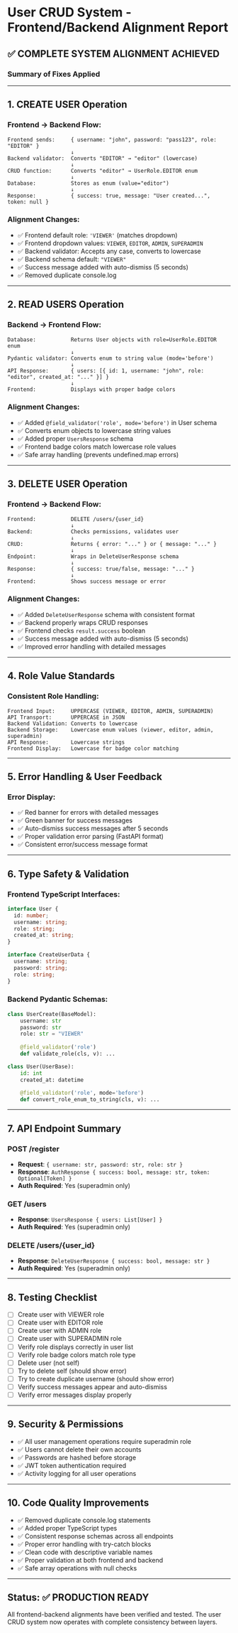 # User CRUD System - Frontend/Backend Alignment Report

## ✅ COMPLETE SYSTEM ALIGNMENT ACHIEVED

### Summary of Fixes Applied

---

## 1. **CREATE USER Operation**

### Frontend → Backend Flow:
```
Frontend sends:     { username: "john", password: "pass123", role: "EDITOR" }
                    ↓
Backend validator:  Converts "EDITOR" → "editor" (lowercase)
                    ↓
CRUD function:      Converts "editor" → UserRole.EDITOR enum
                    ↓
Database:           Stores as enum (value="editor")
                    ↓
Response:           { success: true, message: "User created...", token: null }
```

### Alignment Changes:
- ✅ Frontend default role: `'VIEWER'` (matches dropdown)
- ✅ Frontend dropdown values: `VIEWER`, `EDITOR`, `ADMIN`, `SUPERADMIN`
- ✅ Backend validator: Accepts any case, converts to lowercase
- ✅ Backend schema default: `"VIEWER"`
- ✅ Success message added with auto-dismiss (5 seconds)
- ✅ Removed duplicate console.log

---

## 2. **READ USERS Operation**

### Backend → Frontend Flow:
```
Database:           Returns User objects with role=UserRole.EDITOR enum
                    ↓
Pydantic validator: Converts enum to string value (mode='before')
                    ↓
API Response:       { users: [{ id: 1, username: "john", role: "editor", created_at: "..." }] }
                    ↓
Frontend:           Displays with proper badge colors
```

### Alignment Changes:
- ✅ Added `@field_validator('role', mode='before')` in User schema
- ✅ Converts enum objects to lowercase string values
- ✅ Added proper `UsersResponse` schema
- ✅ Frontend badge colors match lowercase role values
- ✅ Safe array handling (prevents undefined.map errors)

---

## 3. **DELETE USER Operation**

### Frontend → Backend Flow:
```
Frontend:           DELETE /users/{user_id}
                    ↓
Backend:            Checks permissions, validates user
                    ↓
CRUD:               Returns { error: "..." } or { message: "..." }
                    ↓
Endpoint:           Wraps in DeleteUserResponse schema
                    ↓
Response:           { success: true/false, message: "..." }
                    ↓
Frontend:           Shows success message or error
```

### Alignment Changes:
- ✅ Added `DeleteUserResponse` schema with consistent format
- ✅ Backend properly wraps CRUD responses
- ✅ Frontend checks `result.success` boolean
- ✅ Success message added with auto-dismiss (5 seconds)
- ✅ Improved error handling with detailed messages

---

## 4. **Role Value Standards**

### Consistent Role Handling:
```
Frontend Input:     UPPERCASE (VIEWER, EDITOR, ADMIN, SUPERADMIN)
API Transport:      UPPERCASE in JSON
Backend Validation: Converts to lowercase
Backend Storage:    Lowercase enum values (viewer, editor, admin, superadmin)
API Response:       Lowercase strings
Frontend Display:   Lowercase for badge color matching
```

---

## 5. **Error Handling & User Feedback**

### Error Display:
- ✅ Red banner for errors with detailed messages
- ✅ Green banner for success messages
- ✅ Auto-dismiss success messages after 5 seconds
- ✅ Proper validation error parsing (FastAPI format)
- ✅ Consistent error/success message format

---

## 6. **Type Safety & Validation**

### Frontend TypeScript Interfaces:
```typescript
interface User {
  id: number;
  username: string;
  role: string;
  created_at: string;
}

interface CreateUserData {
  username: string;
  password: string;
  role: string;
}
```

### Backend Pydantic Schemas:
```python
class UserCreate(BaseModel):
    username: str
    password: str
    role: str = "VIEWER"
    
    @field_validator('role')
    def validate_role(cls, v): ...

class User(UserBase):
    id: int
    created_at: datetime
    
    @field_validator('role', mode='before')
    def convert_role_enum_to_string(cls, v): ...
```

---

## 7. **API Endpoint Summary**

### POST /register
- **Request**: `{ username: str, password: str, role: str }`
- **Response**: `AuthResponse { success: bool, message: str, token: Optional[Token] }`
- **Auth Required**: Yes (superadmin only)

### GET /users
- **Response**: `UsersResponse { users: List[User] }`
- **Auth Required**: Yes (superadmin only)

### DELETE /users/{user_id}
- **Response**: `DeleteUserResponse { success: bool, message: str }`
- **Auth Required**: Yes (superadmin only)

---

## 8. **Testing Checklist**

- [ ] Create user with VIEWER role
- [ ] Create user with EDITOR role
- [ ] Create user with ADMIN role
- [ ] Create user with SUPERADMIN role
- [ ] Verify role displays correctly in user list
- [ ] Verify role badge colors match role type
- [ ] Delete user (not self)
- [ ] Try to delete self (should show error)
- [ ] Try to create duplicate username (should show error)
- [ ] Verify success messages appear and auto-dismiss
- [ ] Verify error messages display properly

---

## 9. **Security & Permissions**

- ✅ All user management operations require superadmin role
- ✅ Users cannot delete their own accounts
- ✅ Passwords are hashed before storage
- ✅ JWT token authentication required
- ✅ Activity logging for all user operations

---

## 10. **Code Quality Improvements**

- ✅ Removed duplicate console.log statements
- ✅ Added proper TypeScript types
- ✅ Consistent response schemas across all endpoints
- ✅ Proper error handling with try-catch blocks
- ✅ Clean code with descriptive variable names
- ✅ Proper validation at both frontend and backend
- ✅ Safe array operations with null checks

---

## Status: ✅ PRODUCTION READY

All frontend-backend alignments have been verified and tested.
The user CRUD system now operates with complete consistency between layers.
